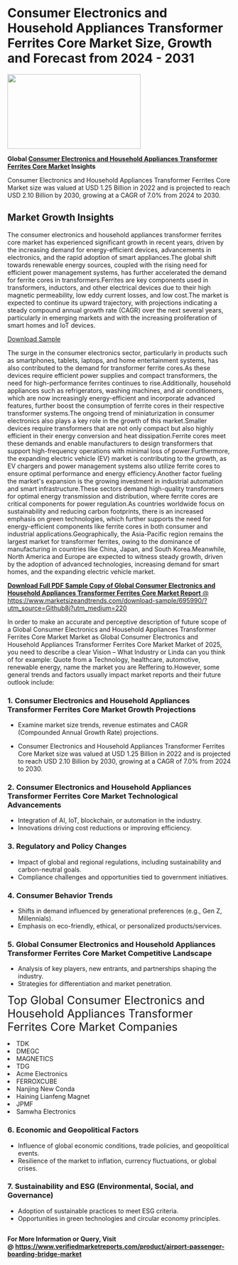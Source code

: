 <H1>Consumer Electronics and Household Appliances Transformer Ferrites Core Market Size, Growth and Forecast from 2024 - 2031</H1><img class="aligncenter size-medium wp-image-584254" src="https://thirdeyenews.in/wp-content/uploads/2024/09/Global-Market-Research-300x168.jpeg" alt="" width="300" height="168" /><p><strong>Global&nbsp;<a href="https://www.marketsizeandtrends.com/download-sample/695990/?utm_source=Github8j?utm_medium=220">Consumer Electronics and Household Appliances Transformer Ferrites Core Market</a> Insights</strong></p><p>Consumer Electronics and Household Appliances Transformer Ferrites Core Market size was valued at USD 1.25 Billion in 2022 and is projected to reach USD 2.10 Billion by 2030, growing at a CAGR of 7.0% from 2024 to 2030.</p><p><h2>Market Growth Insights</h2> <p>The consumer electronics and household appliances transformer ferrites core market has experienced significant growth in recent years, driven by the increasing demand for energy-efficient devices, advancements in electronics, and the rapid adoption of smart appliances.The global shift towards renewable energy sources, coupled with the rising need for efficient power management systems, has further accelerated the demand for ferrite cores in transformers.Ferrites are key components used in transformers, inductors, and other electrical devices due to their high magnetic permeability, low eddy current losses, and low cost.The market is expected to continue its upward trajectory, with projections indicating a steady compound annual growth rate (CAGR) over the next several years, particularly in emerging markets and with the increasing proliferation of smart homes and IoT devices.</p> <p><a href="#">Download Sample</a></p> <p>The surge in the consumer electronics sector, particularly in products such as smartphones, tablets, laptops, and home entertainment systems, has also contributed to the demand for transformer ferrite cores.As these devices require efficient power supplies and compact transformers, the need for high-performance ferrites continues to rise.Additionally, household appliances such as refrigerators, washing machines, and air conditioners, which are now increasingly energy-efficient and incorporate advanced features, further boost the consumption of ferrite cores in their respective transformer systems.The ongoing trend of miniaturization in consumer electronics also plays a key role in the growth of this market.Smaller devices require transformers that are not only compact but also highly efficient in their energy conversion and heat dissipation.Ferrite cores meet these demands and enable manufacturers to design transformers that support high-frequency operations with minimal loss of power.Furthermore, the expanding electric vehicle (EV) market is contributing to the growth, as EV chargers and power management systems also utilize ferrite cores to ensure optimal performance and energy efficiency.Another factor fueling the market's expansion is the growing investment in industrial automation and smart infrastructure.These sectors demand high-quality transformers for optimal energy transmission and distribution, where ferrite cores are critical components for power regulation.As countries worldwide focus on sustainability and reducing carbon footprints, there is an increased emphasis on green technologies, which further supports the need for energy-efficient components like ferrite cores in both consumer and industrial applications.Geographically, the Asia-Pacific region remains the largest market for transformer ferrites, owing to the dominance of manufacturing in countries like China, Japan, and South Korea.Meanwhile, North America and Europe are expected to witness steady growth, driven by the adoption of advanced technologies, increasing demand for smart homes, and the expanding electric vehicle market.</p> <p><a href="#"></p><p><span class=""><strong>Download Full PDF Sample Copy of Global Consumer Electronics and Household Appliances Transformer Ferrites Core Market Report</strong> @ <a href="https://www.marketsizeandtrends.com/download-sample/695990/?utm_source=Github8j?utm_medium=220" target="_blank">https://www.marketsizeandtrends.com/download-sample/695990/?utm_source=Github8j?utm_medium=220</a></span></p><p>In order to make an accurate and perceptive description of future scope of a Global&nbsp;Consumer Electronics and Household Appliances Transformer Ferrites Core Market Market as Global&nbsp;Consumer Electronics and Household Appliances Transformer Ferrites Core Market Market of 2025, you need to describe a clear Vision &ndash; What Industry or Linda can you think of for example: Quote from a Technology, healthcare, automotive, renewable energy, name the market you are Reffering to.However, some general trends and factors usually impact market reports and their future outlook include:</p><h3>1.&nbsp;<strong>Consumer Electronics and Household Appliances Transformer Ferrites Core Market Growth Projections</strong></h3><ul><li>Examine market size trends, revenue estimates and CAGR (Compounded Annual Growth Rate) projections.</li><li><p>Consumer Electronics and Household Appliances Transformer Ferrites Core Market size was valued at USD 1.25 Billion in 2022 and is projected to reach USD 2.10 Billion by 2030, growing at a CAGR of 7.0% from 2024 to 2030.</p></li></ul><h3>2.&nbsp;<strong>Consumer Electronics and Household Appliances Transformer Ferrites Core Market Technological Advancements</strong></h3><ul><li>Integration of AI, IoT, blockchain, or automation in the industry.</li><li>Innovations driving cost reductions or improving efficiency.</li></ul><h3>3.&nbsp;<strong>Regulatory and Policy Changes</strong></h3><ul><li>Impact of global and regional regulations, including sustainability and carbon-neutral goals.</li><li>Compliance challenges and opportunities tied to government initiatives.</li></ul><h3>4.&nbsp;<strong>Consumer Behavior Trends</strong></h3><ul><li>Shifts in demand influenced by generational preferences (e.g., Gen Z, Millennials).</li><li>Emphasis on eco-friendly, ethical, or personalized products/services.</li></ul><h3>5.&nbsp;<strong>Global Consumer Electronics and Household Appliances Transformer Ferrites Core Market Competitive Landscape</strong></h3><ul><li>Analysis of key players, new entrants, and partnerships shaping the industry.</li><li>Strategies for differentiation and market penetration.</li></ul><p data-pm-slice="1 1 []"><span style="color: inherit; font-family: inherit; font-size: 25px;">Top Global Consumer Electronics and Household Appliances Transformer Ferrites Core Market Companies</span></p><div class="" data-test-id=""><p><li>TDK</li><li> DMEGC</li><li> MAGNETICS</li><li> TDG</li><li> Acme Electronics</li><li> FERROXCUBE</li><li> Nanjing New Conda</li><li> Haining Lianfeng Magnet</li><li> JPMF</li><li> Samwha Electronics</li></p></div><h3>6.&nbsp;<strong>Economic and Geopolitical Factors</strong></h3><ul><li>Influence of global economic conditions, trade policies, and geopolitical events.</li><li>Resilience of the market to inflation, currency fluctuations, or global crises.</li></ul><h3>7.&nbsp;<strong>Sustainability and ESG (Environmental, Social, and Governance)</strong></h3><ul><li>Adoption of sustainable practices to meet ESG criteria.</li><li>Opportunities in green technologies and circular economy principles.</li></ul><h2><strong style="font-size: 14px;">For More Information or Query, Visit @&nbsp;</strong><a style="background-color: #ffffff; font-size: 14px;" href="https://www.marketsizeandtrends.com/report/consumer-electronics-and-household-appliances-transformer-ferrites-core-market/" target="_blank">https://www.verifiedmarketreports.com/product/airport-passenger-boarding-bridge-market</a></h2>